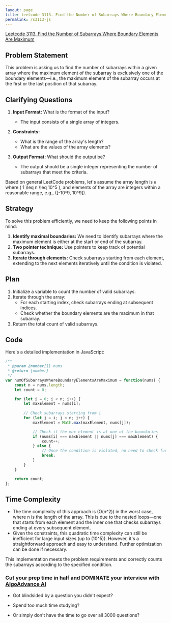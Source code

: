 ```yaml
---
layout: page
title: leetcode 3113. Find the Number of Subarrays Where Boundary Elements Are Maximum
permalink: /s3113-js
---
```

[Leetcode 3113. Find the Number of Subarrays Where Boundary Elements Are Maximum](https://algoadvance.github.io/algoadvance/l3113)
## Problem Statement

This problem is asking us to find the number of subarrays within a given array where the maximum element of the subarray is exclusively one of the boundary elements—i.e., the maximum element of the subarray occurs at the first or the last position of that subarray.

## Clarifying Questions

1. **Input Format:** What is the format of the input?
   - The input consists of a single array of integers.

2. **Constraints:**
   - What is the range of the array's length?
   - What are the values of the array elements?

3. **Output Format:** What should the output be?
   - The output should be a single integer representing the number of subarrays that meet the criteria.

Based on general LeetCode problems, let's assume the array length is `n` where \( 1 \leq n \leq 10^5 \), and elements of the array are integers within a reasonable range, e.g., \([-10^9, 10^9]\).

## Strategy

To solve this problem efficiently, we need to keep the following points in mind:

1. **Identify maximal boundaries:** We need to identify subarrays where the maximum element is either at the start or end of the subarray.
2. **Two pointer technique:** Use pointers to keep track of potential subarrays.
3. **Iterate through elements:** Check subarrays starting from each element, extending to the next elements iteratively until the condition is violated.

## Plan

1. Initialize a variable to count the number of valid subarrays.
2. Iterate through the array:
   - For each starting index, check subarrays ending at subsequent indices.
   - Check whether the boundary elements are the maximum in that subarray.
3. Return the total count of valid subarrays.

## Code

Here's a detailed implementation in JavaScript:

```javascript
/**
 * @param {number[]} nums
 * @return {number}
 */
var numOfSubarraysWhereBoundaryElementsAreMaximum = function(nums) {
    const n = nums.length;
    let count = 0;

    for (let i = 0; i < n; i++) {
        let maxElement = nums[i];
        
        // Check subarrays starting from i
        for (let j = i; j < n; j++) {
            maxElement = Math.max(maxElement, nums[j]);

            // Check if the max element is at one of the boundaries
            if (nums[i] === maxElement || nums[j] === maxElement) {
                count++;
            } else {
                // Once the condition is violated, no need to check further subarrays from i to j
                break;
            }
        }
    }

    return count;
};
```

## Time Complexity

- The time complexity of this approach is \(O(n^2)\) in the worst case, where n is the length of the array. This is due to the nested loops—one that starts from each element and the inner one that checks subarrays ending at every subsequent element.
- Given the constraints, this quadratic time complexity can still be inefficient for large input sizes (up to \(10^5\)). However, it's a straightforward approach and easy to understand. Further optimization can be done if necessary.

This implementation meets the problem requirements and correctly counts the subarrays according to the specified condition.


### Cut your prep time in half and DOMINATE your interview with [AlgoAdvance AI](https://algoAdvance.com)

- Got blindsided by a question you didn't expect?

- Spend too much time studying?

- Or simply don't have the time to go over all 3000 questions?

